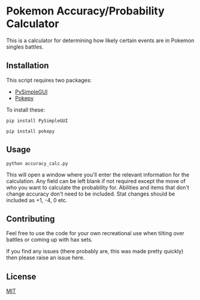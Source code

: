 # Pokemon Accuracy/Probability Calculator

This is a calculator for determining how likely certain events are in Pokemon singles battles.

## Installation

This script requires two packages:
- [PySimpleGUI](https://github.com/PySimpleGUI/PySimpleGUI)
- [Pokepy](https://github.com/PokeAPI/pokepy)

To install these:

```
pip install PySimpleGUI
```

```
pip install pokepy
```

## Usage

```
python accuracy_calc.py
```

This will open a window where you'll enter the relevant information for the calculation. Any field can be left blank if not required except the move of who you want to calculate the probability for. Abilities and items that don't change accuracy don't need to be included. Stat changes should be included as +1, -4, 0 etc.

## Contributing

Feel free to use the code for your own recreational use when tilting over battles or coming up with hax sets. 

If you find any issues (there probably are, this was made pretty quickly) then please raise an issue here.

## License
[MIT](https://choosealicense.com/licenses/mit/)
